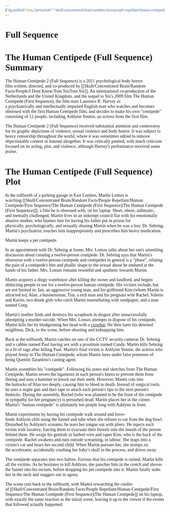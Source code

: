 ```yaml
---
{"dg-publish":true,"permalink":"/skull/concentrated-brain/random-facts/people-repellant/human-centipede/full-sequence/the-human-centipede-full-sequence/","title":"The Human Centipede (Full Sequence)","tags":["HumanCentipede"],"noteIcon":""}
---
```


<style id="Force_Custom_Fonts" type="text/css">@font-face{font-style:normal;font-family:"Merriweather";src:local("Merriweather")}@font-face{font-style:bolder;font-family:"Merriweather";src:local("Merriweather")}@font-face{font-style:normal;font-family:"Merriweather";src:local("Merriweather");unicode-range:U+0-FF,U+2E80-9FFF,U+F900-FAFF,U+FE30-FE4F,U+20000-2FA1F}@font-face{font-style:bolder;font-family:"Merriweather";src:local("Merriweather");unicode-range:U+0-FF,U+2E80-9FFF,U+F900-FAFF,U+FE30-FE4F,U+20000-2FA1F}@font-face{font-style:normal;font-family:"Merriweather";src:local("Merriweather");unicode-range:U+0-FF}@font-face{font-style:bolder;font-family:"Merriweather";src:local("Merriweather");unicode-range:U+0-FF}:not(pre):not(code):not(textarea):not(tt):not(kbd):not(samp):not(var){font-family:"Merriweather"!important}pre,code,textarea,tt,kbd,samp,var{font-family:monospace!important}pre *,code *,textarea *,tt *,kbd *,samp *,var *{font-family:monospace!important}</style>
# Full Sequence

# The Human Centipede (Full Sequence) Summary

The Human Centipede 2 (Full Sequence) is a 2011 psychological body horror film written, directed, and co-produced by [[Skull/Concentrated Brain/Random Facts/People/I Dont Know/Tom Six\|Tom Six]]. An international co-production of the Netherlands and the United Kingdom, and the sequel to Six's 2009 film The Human Centipede (First Sequence), the film stars Laurence R. Harvey as a psychiatrically and intellectually impaired English man who watches and becomes obsessed with the first Human Centipede film, and decides to make his own "centipede" consisting of 12 people, including Ashlynn Yennie, an actress from the first film.

The Human Centipede 2 (Full Sequence) received substantial attention and controversy for its graphic depictions of violence, sexual violence and body horror. It was subject to heavy censorship throughout the world, where it was sometimes edited to remove objectionable content or banned altogether. It was critically panned, with much criticism focused on its acting, plot, and violence, although Harvey's performance received some praise.


# The Human Centipede (Full Sequence) Plot

In the tollbooth of a parking garage in East London, Martin Lomax is watching [[Skull/Concentrated Brain/Random Facts/People Repellant/Human Centipede/First Sequence/The Human Centipede (First Sequence)\|The Human Centipede (First Sequence)]], a film he is obsessed with, on his laptop. Short, obese, asthmatic, and mentally challenged, Martin lives in an unkempt council flat with his emotionally abusive mother, who blames him for having his father put in prison for physically, psychologically, and sexually abusing Martin when he was a boy. Dr. Sebring, Martin's psychiatrist, touches him inappropriately and prescribes him heavy medication. 

Martin keeps a pet centipede.

In an appointment with Dr. Sebring at home, Mrs. Lomax talks about her son's unsettling discussion about creating a twelve-person centipede. Dr. Sebring says that Martin's obsession with a twelve-person centipede and centipedes in general is a "phase", relating the pain of a centipede's bite and phallic shape to the sexual abuse he endured at the hands of his father. Mrs. Lomax remains resentful and apathetic towards Martin.

Martin acquires a dingy warehouse after killing the owner and landlord, and begins abducting people to use for a twelve-person human centipede. His victims include, but are not limited to: Ian, an aggressive young man, and his girlfriend Kim (whom Martin is attracted to); Alan, a businessman; Tim, a rich man and his pregnant wife Rachel; Valerie and Karrie, two drunk girls who catch Martin masturbating with sandpaper; and a man named Greg.

Martin's mother finds and destroys his scrapbook in disgust after unsuccessfully attempting a murder-suicide. When Mrs. Lomax attempts to dispose of his centipede, Martin kills her by bludgeoning her head with a [crowbar](https://en.wikipedia.org/wiki/Crowbar(tool) "Crowbar (tool)"). He then lures his detested neighbour, Dick, to the scene, before shooting and kidnapping him.

Back at the tollbooth, Martin catches on one of the CCTV security cameras Dr. Sebring and a cabbie named Paul having sex with a prostitute named Candy. Martin kills Sebring in a fit of rage after killing Paul. Martin's final victim is Ashlynn Yennie, the actress who played Jenny in The Human Centipede, whom Martin lures under false pretenses of being Quentin Tarantino's casting agent.

Martin assembles his "centipede". Following his notes and sketches from The Human Centipede, Martin severs the ligaments in each person's knees to prevent them from fleeing and uses a hammer to knock out their teeth. However, Martin cuts into the buttocks of Alan too deeply, causing him to bleed to death. Instead of surgical tools, he uses a staple gun and duct tape to attach each person's lips to the next person's buttocks. During the assembly, Rachel (who was planned to be the front of the centipede in sympathy for her pregnancy) is presumed dead; Martin places her in the corner. Martin's "human centipede" is ultimately ten people long with Ashlynn in front.

Martin experiments by having his centipede walk around and force-feeds Ashlynn chili using the funnel and tube when she refuses to eat from the dog bowl. Disturbed by Ashlynn's screams, he tears her tongue out with pliers. He injects each victim with laxative, forcing them to evacuate their bowels into the mouth of the person behind them. He wraps his genitals in barbed wire and rapes Kim, who is the back of the centipede. Rachel awakens and runs outside screaming, in labour. She leaps into a victim's car and bears her second child. When Martin pursues her, she stomps on the accelerator, accidentally crushing her baby's skull in the process, and drives away.

The centipede separates into two halves. Furious that his centipede is ruined, Martin kills all the victims. As he hesitates to kill Ashlynn, she punches him in the crotch and shoves the funnel into his rectum, before dropping his pet centipede into it. Martin fatally stabs her in the neck and staggers out in agony.

The scene cuts back to the tollbooth, with Martin rewatching the credits of [[Skull/Concentrated Brain/Random Facts/People Repellant/Human Centipede/First Sequence/The Human Centipede (First Sequence)\|The Human Centipede]] on his laptop, with exactly the same reaction as the initial scene, leaving it up to the viewer if the events that followed actually happened.